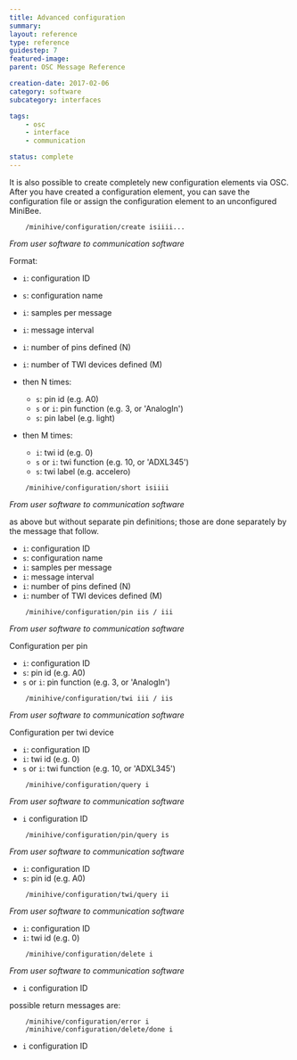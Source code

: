 ```yaml
---
title: Advanced configuration
summary:
layout: reference
type: reference
guidestep: 7
featured-image:
parent: OSC Message Reference

creation-date: 2017-02-06
category: software
subcategory: interfaces

tags:
    - osc
    - interface
    - communication

status: complete
---
```


It is also possible to create completely new configuration elements via OSC. After you have created a configuration element, you can save the configuration file or assign the configuration element to an unconfigured MiniBee.


```
    /minihive/configuration/create isiiii...
```

*From user software to communication software*

Format:

* `i`: configuration ID
* `s`: configuration name
* `i`: samples per message
* `i`: message interval
* `i`: number of pins defined (N)
* `i`: number of TWI devices defined (M)

* then N times:
  * `s`: pin id (e.g. A0)
  * `s` or `i`: pin function (e.g. 3, or 'AnalogIn')
  * `s`: pin label (e.g. light)

* then M times:
  * `i`: twi id (e.g. 0)
  * `s` or `i`: twi function (e.g. 10, or 'ADXL345')
  * `s`: twi label (e.g. accelero)

```
    /minihive/configuration/short isiiii
```

*From user software to communication software*

as above but without separate pin definitions; those are done separately by the message that follow.

* `i`: configuration ID
* `s`: configuration name
* `i`: samples per message
* `i`: message interval
* `i`: number of pins defined (N)
* `i`: number of TWI devices defined (M)

```
    /minihive/configuration/pin iis / iii
```

*From user software to communication software*

Configuration per pin

* `i`: configuration ID
* `s`: pin id (e.g. A0)
* `s` or `i`: pin function (e.g. 3, or 'AnalogIn')

```
    /minihive/configuration/twi iii / iis
```

*From user software to communication software*

Configuration per twi device

* `i`: configuration ID
* `i`: twi id (e.g. 0)
* `s` or `i`: twi function (e.g. 10, or 'ADXL345')

```
    /minihive/configuration/query i
```

*From user software to communication software*

* `i` configuration ID


```
    /minihive/configuration/pin/query is
```

*From user software to communication software*

* `i`: configuration ID
* `s`: pin id (e.g. A0)


```
    /minihive/configuration/twi/query ii
```

*From user software to communication software*

* `i`: configuration ID
* `i`: twi id (e.g. 0)


```
    /minihive/configuration/delete i
```

*From user software to communication software*

* `i` configuration ID

possible return messages are:

```
    /minihive/configuration/error i
    /minihive/configuration/delete/done i
```

* `i` configuration ID
